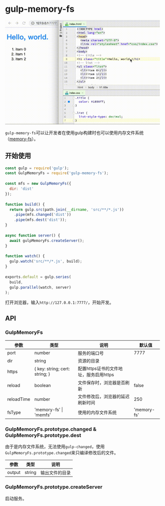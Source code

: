 # gulp-memory-fs

![](demonstrate.gif)

`gulp-memory-fs`可以让开发者在使用gulp构建时也可以使用内存文件系统（[memory-fs](https://github.com/webpack/memory-fs)）。

## 开始使用

```javascript
const gulp = require('gulp');
const GulpMemoryFs = require('gulp-memory-fs');

const mfs = new GulpMemoryFs({
  dir: 'dist'
});

function build() {
  return gulp.src(path.join(__dirname, 'src/**/*.js'))
    .pipe(mfs.changed('dist'))
    .pipe(mfs.dest('dist'));
}

async function server() {
  await gulpMemoryFs.createServer();
}

function watch() {
  gulp.watch('src/**/*.js', build);
}

exports.default = gulp.series(
  build,
  gulp.parallel(watch, server)
);
```

打开浏览器，输入`http://127.0.0.1:7777/`，开始开发。

## API

### GulpMemoryFs

| 参数       | 类型                           | 说明                                   | 默认值      |
| ---        | ---                            | ---                                    | ---         |
| port       | number                         | 服务的端口号                           | 7777        |
| dir        | string                         | 资源的目录                             | &nbsp;      |
| https      | { key: string; cert: string; } | 配置https证书的文件地址，服务启用https | &nbsp;      |
| reload     | boolean                        | 文件保存时，浏览器是否刷新             | false       |
| reloadTime | number                         | 文件修改后，浏览器的延迟刷新时间       | 250         |
| fsType     | 'memory-fs' &#124; 'memfs'     | 使用的内存文件系统                     | 'memory-fs' |

### GulpMemoryFs.prototype.changed & GulpMemoryFs.prototype.dest

由于是内存文件系统，无法使用`gulp-changed`，使用`GulpMemoryFs.prototype.changed`来只编译修改后的文件。

| 参数   | 类型   |  说明          |
| ---    | ---    | ---            |
| output | string | 输出文件的目录 |

### GulpMemoryFs.prototype.createServer

启动服务。